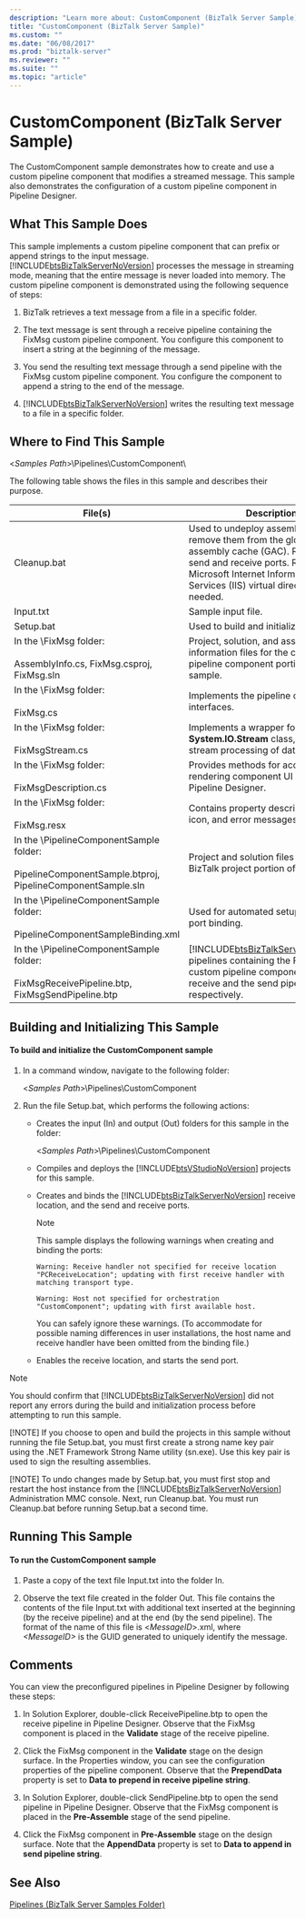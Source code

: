 ```yaml
---
description: "Learn more about: CustomComponent (BizTalk Server Sample)"
title: "CustomComponent (BizTalk Server Sample)"
ms.custom: ""
ms.date: "06/08/2017"
ms.prod: "biztalk-server"
ms.reviewer: ""
ms.suite: ""
ms.topic: "article"
---
```

# CustomComponent (BizTalk Server Sample)
The CustomComponent sample demonstrates how to create and use a custom pipeline component that modifies a streamed message. This sample also demonstrates the configuration of a custom pipeline component in Pipeline Designer.  

## What This Sample Does  
 This sample implements a custom pipeline component that can prefix or append strings to the input message. [!INCLUDE[btsBizTalkServerNoVersion](../includes/btsbiztalkservernoversion-md.md)] processes the message in streaming mode, meaning that the entire message is never loaded into memory. The custom pipeline component is demonstrated using the following sequence of steps:  

1. BizTalk retrieves a text message from a file in a specific folder.  

2. The text message is sent through a receive pipeline containing the FixMsg custom pipeline component. You configure this component to insert a string at the beginning of the message.  

3. You send the resulting text message through a send pipeline with the FixMsg custom pipeline component. You configure the component to append a string to the end of the message.  

4. [!INCLUDE[btsBizTalkServerNoVersion](../includes/btsbiztalkservernoversion-md.md)] writes the resulting text message to a file in a specific folder.  

## Where to Find This Sample  
 \<*Samples Path*\>\Pipelines\CustomComponent\  

 The following table shows the files in this sample and describes their purpose.  


|                                                     File(s)                                                     |                                                                                              Description                                                                                               |
|-----------------------------------------------------------------------------------------------------------------|--------------------------------------------------------------------------------------------------------------------------------------------------------------------------------------------------------|
|                                                   Cleanup.bat                                                   | Used to undeploy assemblies and remove them from the global assembly cache (GAC). Removes send and receive ports. Removes Microsoft Internet Information Services (IIS) virtual directories as needed. |
|                                                    Input.txt                                                    |                                                                                           Sample input file.                                                                                           |
|                                                    Setup.bat                                                    |                                                                               Used to build and initialize this sample.                                                                                |
|                  In the \FixMsg folder:<br /><br /> AssemblyInfo.cs, FixMsg.csproj, FixMsg.sln                  |                                              Project, solution, and assembly information files for the custom pipeline component portion of this sample.                                               |
|                                  In the \FixMsg folder:<br /><br /> FixMsg.cs                                   |                                                                             Implements the pipeline component interfaces.                                                                              |
|                               In the \FixMsg folder:<br /><br /> FixMsgStream.cs                                |                                                      Implements a wrapper for the **System.IO.Stream** class, enabling stream processing of data.                                                      |
|                             In the \FixMsg folder:<br /><br /> FixMsgDescription.cs                             |                                                       Provides methods for accessing and rendering component UI resources in Pipeline Designer.                                                        |
|                                 In the \FixMsg folder:<br /><br /> FixMsg.resx                                  |                                                                      Contains property descriptions, an icon, and error messages.                                                                      |
| In the \PipelineComponentSample folder:<br /><br /> PipelineComponentSample.btproj, PipelineComponentSample.sln |                                                               Project and solution files for the BizTalk project portion of this sample.                                                               |
|             In the \PipelineComponentSample folder:<br /><br /> PipelineComponentSampleBinding.xml              |                                                                             Used for automated setup such as port binding.                                                                             |
|      In the \PipelineComponentSample folder:<br /><br /> FixMsgReceivePipeline.btp, FixMsgSendPipeline.btp      |  [!INCLUDE[btsBizTalkServerNoVersion](../includes/btsbiztalkservernoversion-md.md)] pipelines containing the FixMsg custom pipeline component, for the receive and the send pipelines, respectively.   |

## Building and Initializing This Sample  

#### To build and initialize the CustomComponent sample  

1. In a command window, navigate to the following folder:  

    \<*Samples Path*\>\Pipelines\CustomComponent  

2. Run the file Setup.bat, which performs the following actions:  

   - Creates the input (In) and output (Out) folders for this sample in the folder:  

      \<*Samples Path*\>\Pipelines\CustomComponent  

   - Compiles and deploys the [!INCLUDE[btsVStudioNoVersion](../includes/btsvstudionoversion-md.md)] projects for this sample.  

   - Creates and binds the [!INCLUDE[btsBizTalkServerNoVersion](../includes/btsbiztalkservernoversion-md.md)] receive location, and the send and receive ports.  

     > [!NOTE]
     >  This sample displays the following warnings when creating and binding the ports:  
     >   
     >  `Warning: Receive handler not specified for receive location "PCReceiveLocation"; updating with first receive handler with matching transport type.`  
     >   
     >  `Warning: Host not specified for orchestration "CustomComponent"; updating with first available host.`  
     >   
     >  You can safely ignore these warnings. (To accommodate for possible naming differences in user installations, the host name and receive handler have been omitted from the binding file.)  

   - Enables the receive location, and starts the send port.  

> [!NOTE]
>  You should confirm that [!INCLUDE[btsBizTalkServerNoVersion](../includes/btsbiztalkservernoversion-md.md)] did not report any errors during the build and initialization process before attempting to run this sample.  
> 
> [!NOTE]
>  If you choose to open and build the projects in this sample without running the file Setup.bat, you must first create a strong name key pair using the .NET Framework Strong Name utility (sn.exe). Use this key pair is used to sign the resulting assemblies.  
> 
> [!NOTE]
>  To undo changes made by Setup.bat, you must first stop and restart the host instance from the [!INCLUDE[btsBizTalkServerNoVersion](../includes/btsbiztalkservernoversion-md.md)] Administration MMC console. Next, run Cleanup.bat. You must run Cleanup.bat before running Setup.bat a second time.  

## Running This Sample  

#### To run the CustomComponent sample  

1.  Paste a copy of the text file Input.txt into the folder In.  

2.  Observe the text file created in the folder Out. This file contains the contents of the file Input.txt with additional text inserted at the beginning (by the receive pipeline) and at the end (by the send pipeline). The format of the name of this file is \<*MessageID*\>.xml, where *\<MessageID\>* is the GUID generated to uniquely identify the message.  

## Comments  
 You can view the preconfigured pipelines in Pipeline Designer by following these steps:  

1.  In Solution Explorer, double-click ReceivePipeline.btp to open the receive pipeline in Pipeline Designer. Observe that the FixMsg component is placed in the **Validate** stage of the receive pipeline.  

2.  Click the FixMsg component in the **Validate** stage on the design surface. In the Properties window, you can see the configuration properties of the pipeline component. Observe that the **PrependData** property is set to **Data to prepend in receive pipeline string**.  

3.  In Solution Explorer, double-click SendPipeline.btp to open the send pipeline in Pipeline Designer. Observe that the FixMsg component is placed in the **Pre-Assemble** stage of the send pipeline.  

4.  Click the FixMsg component in **Pre-Assemble** stage on the design surface. Note that the **AppendData** property is set to **Data to append in send pipeline string**.  

## See Also  
 [Pipelines (BizTalk Server Samples Folder)](../core/pipelines-biztalk-server-samples-folder.md)
